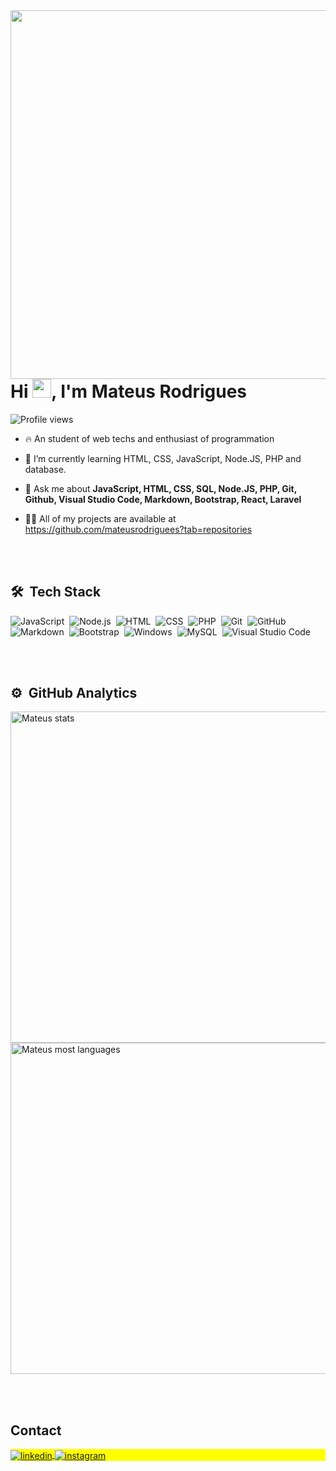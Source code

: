 <img align="right" height="590em" src="https://raw.githubusercontent.com/gist/mateusrodriguees/6f6bf1161dd69c13a5921ce699a73cc2/raw/673ce2a90530ce7369e2f6ac8e518624f94ec445/githubcard.svg"/>
<h1 align="left">Hi <img src="https://raw.githubusercontent.com/kaueMarques/kaueMarques/master/hi.gif" height="30px">, I'm Mateus Rodrigues</h1>

<p align="left"> <img src="https://komarev.com/ghpvc/?username=mateusrodriguees&color=yellow" alt="Profile views" /> </p>

- 🔥 An student of web techs and enthusiast of programmation

- 🌱 I’m currently learning HTML, CSS, JavaScript, Node.JS, PHP and database.

- 💬 Ask me about **JavaScript, HTML, CSS, SQL, Node.JS, PHP, Git, Github, Visual Studio Code, Markdown, Bootstrap, React, Laravel**

- 👨‍💻 All of my projects are available at https://github.com/mateusrodriguees?tab=repositories



<br><br>

## 🛠 &nbsp;Tech Stack

![JavaScript](https://img.shields.io/badge/JavaScript-323330?style=for-the-badge&logo=javascript&logoColor=F7DF1E)&nbsp;
![Node.js](https://img.shields.io/badge/Node.js-43853D?style=for-the-badge&logo=node.js&logoColor=white)&nbsp;
![HTML](https://img.shields.io/badge/HTML5-E34F26?style=for-the-badge&logo=html5&logoColor=white)&nbsp;
![CSS](https://img.shields.io/badge/CSS3-1572B6?style=for-the-badge&logo=css3&logoColor=white)&nbsp;
![PHP](https://img.shields.io/badge/PHP-777BB4?style=for-the-badge&logo=php&logoColor=white)&nbsp;
![Git](https://img.shields.io/badge/Git-E34F26?style=for-the-badge&logo=git&logoColor=white)&nbsp;
![GitHub](https://img.shields.io/badge/GitHub-100000?style=for-the-badge&logo=github&logoColor=white)&nbsp;
![Markdown](https://img.shields.io/badge/Markdown-000000?style=for-the-badge&logo=markdown&logoColor=white)&nbsp;
![Bootstrap](https://img.shields.io/badge/Bootstrap-563D7C?style=for-the-badge&logo=bootstrap&logoColor=white)&nbsp;
![Windows](https://img.shields.io/badge/Windows-017AD7?style=for-the-badge&logo=windows&logoColor=white)&nbsp;
![MySQL](https://img.shields.io/badge/MySQL-00000F?style=for-the-badge&logo=mysql&logoColor=white)&nbsp;
![Visual Studio Code](https://img.shields.io/badge/-Visual%20Studio%20Code-05122A?style=flat&logo=visual-studio-code&logoColor=007ACC)&nbsp;

<br><br>

## ⚙️ &nbsp;GitHub Analytics

<p align="left">
<img width="530em" src="https://github-readme-stats.vercel.app/api?username=mateusrodriguees&show_icons=true&theme=vision-friendly-dark" alt="Mateus stats"/>
<img width="530em" src="https://github-readme-stats.vercel.app/api/top-langs/?username=mateusrodriguees&layout=compact&theme=vision-friendly-dark" alt="Mateus most languages"/>
</p>


<br><br>

## Contact

<p align="left" style="background:yellow">
<a href="[https://linkedin.com/in/maykbrito](https://www.linkedin.com/in/mateus-da-silva-rodriguees/)" target="_blank">
  <img align="center" src="https://img.shields.io/badge/-Mateus Rodrigues-05122A?style=flat&logo=linkedin" alt="linkedin"/>
</a>
<a href="https://instagram.com/it.mateus" target="_blank">
 <img align="center" src="https://img.shields.io/badge/-Mateus Rodrigues-05122A?style=flat&logo=instagram" alt="instagram"/>
</a>
</p>

